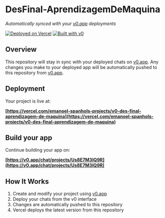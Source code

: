 # DesFinal-AprendizagemDeMaquina

*Automatically synced with your [v0.app](https://v0.app) deployments*

[![Deployed on Vercel](https://img.shields.io/badge/Deployed%20on-Vercel-black?style=for-the-badge&logo=vercel)](https://vercel.com/emanoel-spanhols-projects/v0-des-final-aprendizagem-de-maquina)
[![Built with v0](https://img.shields.io/badge/Built%20with-v0.app-black?style=for-the-badge)](https://v0.app/chat/projects/Us8E7M3IQ9R)

## Overview

This repository will stay in sync with your deployed chats on [v0.app](https://v0.app).
Any changes you make to your deployed app will be automatically pushed to this repository from [v0.app](https://v0.app).

## Deployment

Your project is live at:

**[https://vercel.com/emanoel-spanhols-projects/v0-des-final-aprendizagem-de-maquina](https://vercel.com/emanoel-spanhols-projects/v0-des-final-aprendizagem-de-maquina)**

## Build your app

Continue building your app on:

**[https://v0.app/chat/projects/Us8E7M3IQ9R](https://v0.app/chat/projects/Us8E7M3IQ9R)**

## How It Works

1. Create and modify your project using [v0.app](https://v0.app)
2. Deploy your chats from the v0 interface
3. Changes are automatically pushed to this repository
4. Vercel deploys the latest version from this repository
